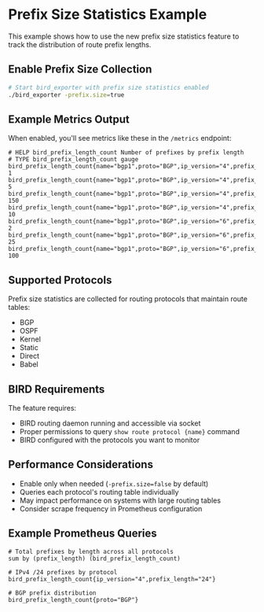 # Prefix Size Statistics Example

This example shows how to use the new prefix size statistics feature to track the distribution of route prefix lengths.

## Enable Prefix Size Collection

```bash
# Start bird_exporter with prefix size statistics enabled
./bird_exporter -prefix.size=true
```

## Example Metrics Output

When enabled, you'll see metrics like these in the `/metrics` endpoint:

```
# HELP bird_prefix_length_count Number of prefixes by prefix length
# TYPE bird_prefix_length_count gauge
bird_prefix_length_count{name="bgp1",proto="BGP",ip_version="4",prefix_length="8"} 1
bird_prefix_length_count{name="bgp1",proto="BGP",ip_version="4",prefix_length="16"} 5
bird_prefix_length_count{name="bgp1",proto="BGP",ip_version="4",prefix_length="24"} 150
bird_prefix_length_count{name="bgp1",proto="BGP",ip_version="4",prefix_length="32"} 10
bird_prefix_length_count{name="bgp1",proto="BGP",ip_version="6",prefix_length="32"} 2
bird_prefix_length_count{name="bgp1",proto="BGP",ip_version="6",prefix_length="48"} 25
bird_prefix_length_count{name="bgp1",proto="BGP",ip_version="6",prefix_length="64"} 100
```

## Supported Protocols

Prefix size statistics are collected for routing protocols that maintain route tables:
- BGP
- OSPF  
- Kernel
- Static
- Direct
- Babel

## BIRD Requirements

The feature requires:
- BIRD routing daemon running and accessible via socket
- Proper permissions to query `show route protocol {name}` command
- BIRD configured with the protocols you want to monitor

## Performance Considerations

- Enable only when needed (`-prefix.size=false` by default)
- Queries each protocol's routing table individually
- May impact performance on systems with large routing tables
- Consider scrape frequency in Prometheus configuration

## Example Prometheus Queries

```promql
# Total prefixes by length across all protocols
sum by (prefix_length) (bird_prefix_length_count)

# IPv4 /24 prefixes by protocol
bird_prefix_length_count{ip_version="4",prefix_length="24"}

# BGP prefix distribution
bird_prefix_length_count{proto="BGP"}
```